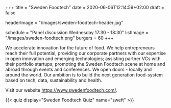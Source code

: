 +++
title = "Sweden Foodtech"
date = 2020-06-06T12:14:59+02:00
draft = false

headerImage = "/images/sweden-foodtech-header.jpg"

schedule = "Panel discussion Wednesday 17:30 - 18:30"
listImage = "/images/sweden-foodtech.png"
burgers = 60
+++

We accelerate innovation for the future of food. We help entrepreneurs reach their full
potential, providing our corporate partners with our expertise in open innovation and
emerging technologies; assisting partner VCs with their portfolio startups; promoting
the Sweden Foodtech scene at home and abroad through events and conferences. We open
doors - locally and around the world. Our ambition is to build the next generation
food-system based on tech, data, sustainability and health.

Visit our website https://www.swedenfoodtech.com/.

{{< quiz display="Sweden Foodtech Quiz" name="sweft" >}}
